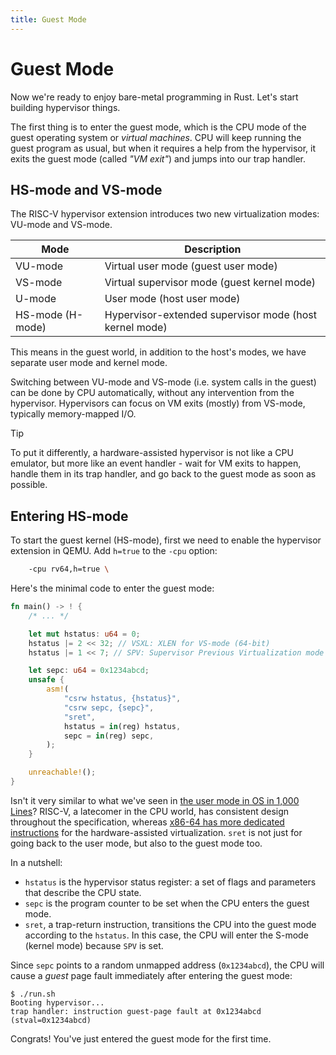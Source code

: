 ```yaml
---
title: Guest Mode
---
```


# Guest Mode

Now we're ready to enjoy bare-metal programming in Rust. Let's start building hypervisor things.

The first thing is to enter the guest mode, which is the CPU mode of the guest operating system or *virtual machines*. CPU will keep running the guest program as usual, but when it requires a help from the hypervisor, it exits the guest mode (called *"VM exit"*) and jumps into our trap handler.

## HS-mode and VS-mode

The RISC-V hypervisor extension introduces two new virtualization modes: VU-mode and VS-mode.

| Mode | Description |
|------|-------------|
| VU-mode | Virtual user mode (guest user mode) |
| VS-mode | Virtual supervisor mode (guest kernel mode) |
| U-mode | User mode (host user mode) |
| HS-mode (H-mode) | Hypervisor-extended supervisor mode (host kernel mode) |

This means in the guest world, in addition to the host's modes, we have separate user mode and kernel mode. 

Switching between VU-mode and VS-mode (i.e. system calls in the guest) can be done by CPU automatically, without any intervention from the hypervisor. Hypervisors can focus on VM exits (mostly) from VS-mode, typically memory-mapped I/O.

> [!TIP]
>
> To put it differently, a hardware-assisted hypervisor is not like a CPU emulator, but more like an event handler - wait for VM exits to happen, handle them in its trap handler, and go back to the guest mode as soon as possible.

## Entering HS-mode

To start the guest kernel (HS-mode), first we need to enable the hypervisor extension in QEMU.  Add `h=true` to the `-cpu` option:

```sh [run.sh] {1}
    -cpu rv64,h=true \
```

Here's the minimal code to enter the guest mode:

```rust [src/main.rs] {4-19}
fn main() -> ! {
    /* ... */

    let mut hstatus: u64 = 0;
    hstatus |= 2 << 32; // VSXL: XLEN for VS-mode (64-bit)
    hstatus |= 1 << 7; // SPV: Supervisor Previous Virtualization mode

    let sepc: u64 = 0x1234abcd;
    unsafe {
        asm!(
            "csrw hstatus, {hstatus}",
            "csrw sepc, {sepc}",
            "sret",
            hstatus = in(reg) hstatus,
            sepc = in(reg) sepc,
        );
    }

    unreachable!();
}
```

Isn't it very similar to what we've seen in [the user mode in OS in 1,000 Lines](https://1000os.seiya.me/en/13-user-mode#transition-to-user-mode)? RISC-V, a latecomer in the CPU world, has consistent design throughout the specification, whereas [x86-64 has more dedicated instructions](https://www.felixcloutier.com/x86/vmlaunch:vmresume) for the hardware-assisted virtualization. `sret` is not just for going back to the user mode, but also to the guest mode too.

In a nutshell:

- `hstatus` is the hypervisor status register: a set of flags and parameters that describe the CPU state.
- `sepc` is the program counter to be set when the CPU enters the guest mode.
- `sret`, a trap-return instruction, transitions the CPU into the guest mode according to the `hstatus`. In this case, the CPU will enter the S-mode (kernel mode) because `SPV` is set.

Since `sepc` points to a random unmapped address (`0x1234abcd`), the CPU will cause a *guest* page fault immediately after entering the guest mode:

```
$ ./run.sh
Booting hypervisor...
trap handler: instruction guest-page fault at 0x1234abcd (stval=0x1234abcd)
```

Congrats! You've just entered the guest mode for the first time.
